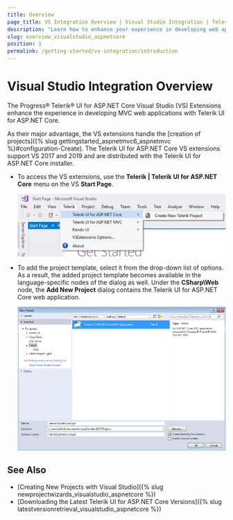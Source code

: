 ```yaml
---
title: Overview
page_title: VS Integration Overview | Visual Studio Integration | Telerik UI for ASP.NET Core
description: "Learn how to enhance your experience in developing web applications with Progress Telerik UI for ASP.NET Core."
slug: overview_visualstudio_aspnetcore
position: 1
permalink: /getting-started/vs-integration/introduction
---
```


# Visual Studio Integration Overview

The Progress&reg; Telerik&reg; UI for ASP.NET Core Visual Studio (VS) Extensions enhance the experience in developing MVC web applications with Telerik UI for ASP.NET Core.

As their major advantage, the VS extensions handle the [creation of projects]({% slug gettingstarted_aspnetmvc6_aspnetmvc %}#configuration-Create). The Telerik UI for ASP.NET Core VS extensions support VS 2017 and 2019 and are distributed with the Telerik UI for ASP.NET Core installer.


* To access the VS extensions, use the **Telerik | Telerik UI for ASP.NET Core** menu on the VS **Start Page**.

    ![The Start Page Visual Studio dialog without projects](../../getting-started-core/vs-integration/images/create-project-core.png)

* To add the project template, select it from the drop-down list of options. As a result, the added project template becomes available in the language-specific nodes of the dialog as well. Under the **CSharp\Web** node, the **Add New Project** dialog contains the Telerik UI for ASP.NET Core web application.

    ![The New Project dialog for adding the project templates](../../getting-started-core/vs-integration/images/project-template-core.png)

## See Also

* [Creating New Projects with Visual Studio]({% slug newprojectwizards_visualstudio_aspnetcore %})
* [Downloading the Latest Telerik UI for ASP.NET Core Versions]({% slug latestversionretrieval_visualstudio_aspnetcore %})
